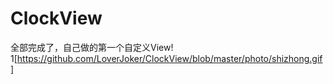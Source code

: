 # ClockView
全部完成了，自己做的第一个自定义View!
1[https://github.com/LoverJoker/ClockView/blob/master/photo/shizhong.gif]
